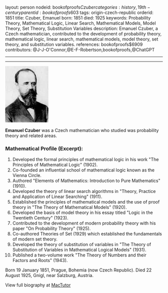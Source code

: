 layout: person
nodeid: bookofproofs$Czuber
categories: history,19th-century
parentid: bookofproofs$603
tags: origin-czech-republic
orderid: 1851
title: Czuber, Emanuel
born: 1851
died: 1925
keywords: Probability Theory, Mathematical Logic, Linear Search, Mathematical Models, Model Theory, Set Theory, Substitution Variables
description: Emanuel Czuber, a Czech mathematician, contributed to the development of probability theory, mathematical logic, linear search, mathematical models, model theory, set theory, and substitution variables.
references: bookofproofs$6909
contributors: @J-J-O'Connor,@E-F-Robertson,bookofproofs,@ChatGPT

---



---

![Czuber.jpg](https://github.com/bookofproofs/bookofproofs.github.io/blob/main/_sources/_assets/images/portraits/Czuber.jpg?raw=true)

**Emanuel Czuber** was a Czech mathematician who studied was probability theory and related areas.

### Mathematical Profile (Excerpt):
1. Developed the formal principles of mathematical logic in his work "The Principles of Mathematical Logic" (1902).
2. Co-founded an influential school of mathematical logic known as the Vienna Circle.
3. Authored "Elements of Mathematics: Introduction to Pure Mathematics" (1910).
4. Developed the theory of linear search algorithms in "Theory, Practice and Application of Linear Searching" (1911).
5. Established the principles of mathematical models and the use of proof theory in "The Theory of Mathematical Models" (1920).
6. Developed the basis of model theory in his essay titled "Logic in the Twentieth Century" (1923).
7. Contributed to the development of modern probability theory with his paper "On Probability Theory" (1925).
8. Co-authored Theories of Set (1929) which established the fundamentals of modern set theory.
9. Developed the theory of substitution of variables in "The Theory of Substitution of Variables in Mathematical Logical Models" (1931).
10. Published a two-volume work "The Theory of Numbers and their Factors and Roots" (1943).

Born 19 January 1851, Prague, Bohemia (now Czech Republic). Died 22 August 1925, Gnigl, near Salzburg, Austria.

View full biography at [MacTutor](https://mathshistory.st-andrews.ac.uk/Biographies/Czuber/)
